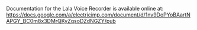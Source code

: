
Documentation for the Lala Voice Recorder is available online at:
https://docs.google.com/a/electricimp.com/document/d/1nv9DoPYoBAartNAPGY_BC0m8x3DMrQKyZqsoDZdNGZY/pub
